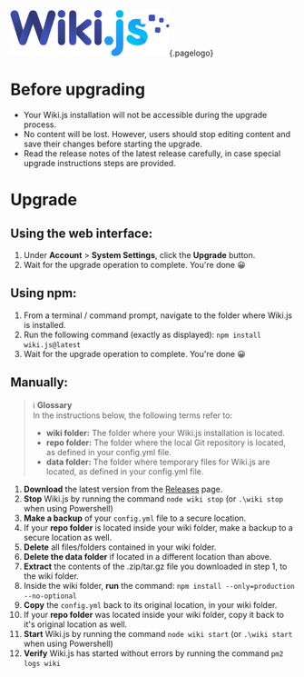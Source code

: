 <!-- TITLE: Upgrade -->
<!-- SUBTITLE: How to upgrade to the latest version of Wiki.js -->
![Wiki.js](/uploads/page-icons/logo.png "Logo"){.pagelogo}

# Before upgrading
- Your Wiki.js installation will not be accessible during the upgrade process.
- No content will be lost. However, users should stop editing content and save their changes before starting the upgrade.
- Read the release notes of the latest release carefully, in case special upgrade instructions steps are provided.
# Upgrade
## Using the web interface:
1. Under **Account** > **System Settings**, click the **Upgrade** button.
2. Wait for the upgrade operation to complete. You're done :grinning:

## Using npm:
1. From a terminal / command prompt, navigate to the folder where Wiki.js is installed.
2. Run the following command (exactly as displayed): `npm install wiki.js@latest`
3. Wait for the upgrade operation to complete. You're done :grinning:

## Manually:

> :information_source: **Glossary**  
> In the instructions below, the following terms refer to:
> 
> - **wiki folder:** The folder where your Wiki.js installation is located.  
> - **repo folder:** The folder where the local Git repository is located, as defined in your config.yml file.  
> - **data folder:** The folder where temporary files for Wiki.js are located, as defined in your config.yml file.  

1. **Download** the latest version from the [Releases](https://github.com/Requarks/wiki/releases) page.
2. **Stop** Wiki.js by running the command `node wiki stop` (or `.\wiki stop` when using Powershell)
3. **Make a backup** of your `config.yml` file to a secure location.
4. If your **repo folder** is located inside your wiki folder, make a backup to a secure location as well.
5. **Delete** all files/folders contained in your wiki folder.
6. **Delete the data folder** if located in a different location than above.
7. **Extract** the contents of the .zip/tar.gz file you downloaded in step 1, to the wiki folder.
8. Inside the wiki folder, **run** the command: `npm install --only=production --no-optional`
9. **Copy** the `config.yml` back to its original location, in your wiki folder.
10. If your **repo folder** was located inside your wiki folder, copy it back to it's original location as well.
11. **Start** Wiki.js by running the command `node wiki start` (or `.\wiki start` when using Powershell)
12. **Verify** Wiki.js has started without errors by running the command `pm2 logs wiki`